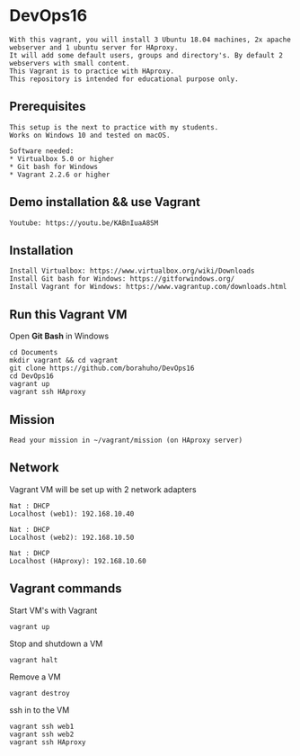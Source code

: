 # DevOps16
```
With this vagrant, you will install 3 Ubuntu 18.04 machines, 2x apache webserver and 1 ubuntu server for HAproxy.
It will add some default users, groups and directory's. By default 2 webservers with small content.
This Vagrant is to practice with HAproxy.
This repository is intended for educational purpose only.
```

## Prerequisites
```
This setup is the next to practice with my students.
Works on Windows 10 and tested on macOS.

Software needed:
* Virtualbox 5.0 or higher
* Git bash for Windows
* Vagrant 2.2.6 or higher
```

## Demo installation && use Vagrant
```
Youtube: https://youtu.be/KABnIuaA8SM
```

## Installation
```
Install Virtualbox: https://www.virtualbox.org/wiki/Downloads
Install Git bash for Windows: https://gitforwindows.org/
Install Vagrant for Windows: https://www.vagrantup.com/downloads.html
```
## Run this Vagrant VM
Open **Git Bash** in Windows
```
cd Documents
mkdir vagrant && cd vagrant
git clone https://github.com/borahuho/DevOps16
cd DevOps16
vagrant up
vagrant ssh HAproxy
```
## Mission
```
Read your mission in ~/vagrant/mission (on HAproxy server)
```
## Network
Vagrant VM will be set up with 2 network adapters
```
Nat : DHCP
Localhost (web1): 192.168.10.40

Nat : DHCP
Localhost (web2): 192.168.10.50

Nat : DHCP
Localhost (HAproxy): 192.168.10.60
```
## Vagrant commands
Start VM's with Vagrant
```
vagrant up
```
Stop and shutdown a VM
```
vagrant halt
```
Remove a VM
```
vagrant destroy
```
ssh in to the VM
```
vagrant ssh web1
vagrant ssh web2
vagrant ssh HAproxy
```

